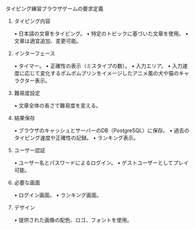 タイピング練習ブラウザゲームの要求定義		
		
1. タイピング内容		
		
	•	日本語の文章をタイピング。
	•	特定のトピックに基づいた文章を使用。
	•	文章は適宜追加、変更可能。
		
2. インターフェース		
		
	•	タイマー。
	•	正確性の表示（ミスタイプの数）。
	•	入力エリア。
	•	入力速度に応じて変化するポムポムプリンをイメージしたアニメ風の犬や猫のキャラクター表示。
		
3. 難易度設定		
		
	•	文章全体の長さで難易度を変える。
		
4. 結果保存		
		
	•	ブラウザのキャッシュとサーバーのDB（PostgreSQL）に保存。
	•	過去のタイピング速度や正確性の記録。
	•	ランキング表示。
		
5. ユーザー認証		
		
	•	ユーザー名とパスワードによるログイン。
	•	ゲストユーザーとしてプレイ可能。
		
6. 必要な画面		
		
	•	ログイン画面。
	•	ランキング画面。
		
7. デザイン		
		
	•	提供された画像の配色、ロゴ、フォントを使用。
